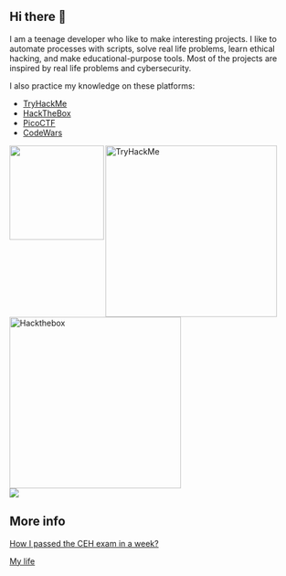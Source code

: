 ## Hi there 👋

I am a teenage developer who like to make interesting projects. I like to automate processes with scripts, solve real life problems, learn ethical hacking, and make educational-purpose tools. Most of the projects are inspired by real life problems and cybersecurity.

I also practice my knowledge on these platforms:
- [TryHackMe](https://tryhackme.com/p/acezxn)
- [HackTheBox](https://app.hackthebox.com/users/265097)
- [PicoCTF](https://play.picoctf.org/users/acezxn)
- [CodeWars](https://www.codewars.com/users/Daniel_Lee)


 <img src="https://user-images.githubusercontent.com/14313049/197981134-63a0ea7b-84d7-4be4-8820-9f69829346f2.png" align="left" width=165px>
 <img src="https://tryhackme-badges.s3.amazonaws.com/acezxn.png" align="center" width=300px alt="TryHackMe">
 <img src="https://www.hackthebox.com/badge/image/265097" align="center" width=300px alt="Hackthebox">

<br/>
<img src="https://github-readme-stats.vercel.app/api?username=acezxn&show_icons=true&theme=merko&include_all_commits=true">

## More info

[How I passed the CEH exam in a week?](https://gist.github.com/acezxn/e3da9fba0aaeeaa7723942399ad1be66)

[My life](https://gist.github.com/acezxn/dc3e5def23e11a7c0a2d111164c49a42)


